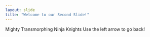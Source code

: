 ```yaml
---
layout: slide
title: "Welcome to our Second Slide!"
---
```

Mighty Transmorphing Ninja Knights
Use the left arrow to go back!
